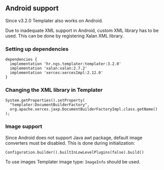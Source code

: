 ## Android support

Since v3.2.0 Templater also works on Android.

Due to inadequate XML support in Android, custom XML library has to be used.
This can be done by registering Xalan XML library.

### Setting up dependencies

    dependencies {
      implementation 'hr.ngs.templater:templater:3.2.0'
      implementation 'xalan:xalan:2.7.2'
      implementation 'xerces:xercesImpl:2.12.0'
    }

### Changing the XML library in Templater

    System.getProperties().setProperty(
      "templater:DocumentBuilderFactory", 
      org.apache.xerces.jaxp.DocumentBuilderFactoryImpl.class.getName()
    );

### Image support

Since Android does not support Java awt package, default image converters must be disabled. This is done during initialization:

    Configuration.builder().builtInLowLevelPlugins(false).build()

To use images Templater image type: `ImageInfo` should be used.